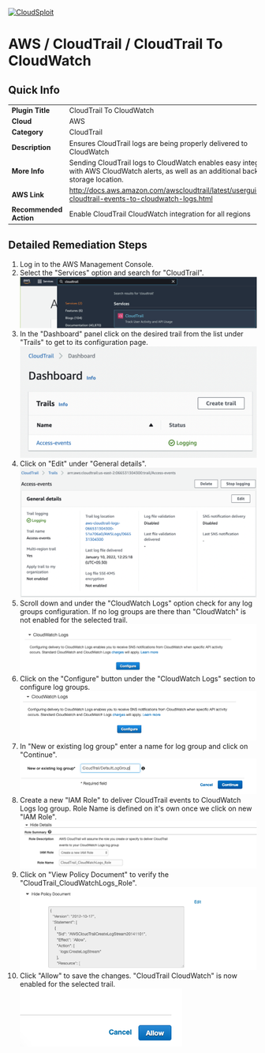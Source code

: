 [![CloudSploit](https://cloudsploit.com/img/logo-new-big-text-100.png "CloudSploit")](https://cloudsploit.com)

# AWS / CloudTrail / CloudTrail To CloudWatch

## Quick Info

| | |
|-|-|
| **Plugin Title** | CloudTrail To CloudWatch |
| **Cloud** | AWS |
| **Category** | CloudTrail |
| **Description** | Ensures CloudTrail logs are being properly delivered to CloudWatch |
| **More Info** | Sending CloudTrail logs to CloudWatch enables easy integration with AWS CloudWatch alerts, as well as an additional backup log storage location. |
| **AWS Link** | http://docs.aws.amazon.com/awscloudtrail/latest/userguide/send-cloudtrail-events-to-cloudwatch-logs.html |
| **Recommended Action** | Enable CloudTrail CloudWatch integration for all regions |

## Detailed Remediation Steps
1. Log in to the AWS Management Console.
2. Select the "Services" option and search for "CloudTrail".</br><img src="/resources/aws/cloudtrail/cloudtrail-to-cloudwatch/step2.png"/>
3. In the "Dashboard" panel click on the desired trail from the list under "Trails" to get to its configuration page.</br> <img src="/resources/aws/cloudtrail/cloudtrail-to-cloudwatch/step3.png"/>
4. Click on "Edit" under "General details".</br><img src="/resources/aws/cloudtrail/cloudtrail-to-cloudwatch/step4.png"/>
5. Scroll down and under the "CloudWatch Logs" option check for any log groups configuration. If no log groups are there than "CloudWatch" is not enabled for the selected trail. </br><img src="/resources/aws/cloudtrail/cloudtrail-to-cloudwatch/step5.png"/>
6. Click on the "Configure" button under the "CloudWatch Logs" section to configure log groups. </br><img src="/resources/aws/cloudtrail/cloudtrail-to-cloudwatch/step6.png"/>
7. In "New or existing log group" enter a name for log group and click on "Continue". </br><img src="/resources/aws/cloudtrail/cloudtrail-to-cloudwatch/step7.png"/>
8. Create a new "IAM Role" to deliver CloudTrail events to CloudWatch Logs log group. Role Name is defined on it's own once we click on new "IAM Role". </br><img src="/resources/aws/cloudtrail/cloudtrail-to-cloudwatch/step8.png"/>
9. Click on "View Policy Document" to verify the "CloudTrail_CloudWatchLogs_Role".</br> <img src="/resources/aws/cloudtrail/cloudtrail-to-cloudwatch/step9.png"/>
10. Click "Allow" to save the changes. "CloudTrail CloudWatch" is now enabled for the selected trail.</br><img src="/resources/aws/cloudtrail/cloudtrail-to-cloudwatch/step10.png"/>
